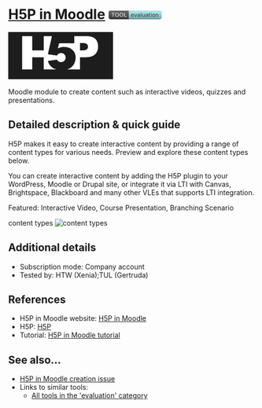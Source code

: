 # [H5P in Moodle](https://docs.moodle.org/311/en/H5P)  [<img src="images/evaluation.png" align="bottom">](https://github.com/e-CLOSE/Toolbox/issues?q=label%3A01_TOOL+label%3Aevaluation)

[<img src="images/h5p.png" align="bottom" alt="h5p Logo">](https://docs.moodle.org/311/en/H5P)

Moodle module to create content such as interactive videos, quizzes and presentations.


## Detailed description & quick guide

H5P makes it easy to create interactive content by providing a range of content types for various needs. Preview and explore these content types below.

You can create interactive content by adding the H5P plugin to your WordPress, Moodle or Drupal site, or integrate it via LTI with Canvas, Brightspace, Blackboard and many other VLEs that supports LTI integration.

Featured: Interactive Video, Course Presentation, Branching Scenario

content types
![content types](https://user-images.githubusercontent.com/96419022/157428202-5fbf7166-3138-4d7a-a2aa-c280aa7e369d.png)


## Additional details

- Subscription mode: Company account
- Tested by: HTW (Xenia);TUL (Gertruda)


## References

- H5P in Moodle website: [H5P in Moodle](https://docs.moodle.org/311/en/H5P)
- H5P: [H5P](https://h5p.org/)
- Tutorial: [H5P in Moodle tutorial](https://www.youtube.com/watch?v=MNok1tCMcm8)


## See also...

- [H5P in Moodle creation issue](https://github.com/e-CLOSE/Toolbox/issues/77)
- Links to similar tools:
  - [All tools in the 'evaluation' category](https://github.com/e-CLOSE/Toolbox/issues?q=label%3A01_TOOL+label%3Aevaluation)
